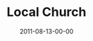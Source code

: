 ---
layout: message
category: message
series: "Collide"
title: "Local Church"
date: 2011-08-13-00-00
message_id: 687
---